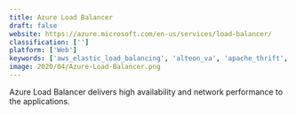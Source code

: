 ```yaml
---
title: Azure Load Balancer
draft: false 
website: https://azure.microsoft.com/en-us/services/load-balancer/
classification: ['']
platform: ['Web']
keywords: ['aws_elastic_load_balancing', 'alteon_va', 'apache_thrift', 'avi_vantage_platform', 'azure_application_gateway', 'azure_traffic_manager', 'barracuda_load_balancer_adc', 'control-m_for_mainframe', 'google_cloud_load_balancing', 'netflix_eureka', 'oracle_cloud_infrastructure_load_balancing', 'rackspace_load_balancers', 'santricity_software', 'scalearc', 'snapt', 'tsplus', 'traefik', 'varnish_plus', 'zevenet', 'jetnexus']
image: 2020/04/Azure-Load-Balancer.png
---
```

Azure Load Balancer delivers high availability and network performance to the applications.